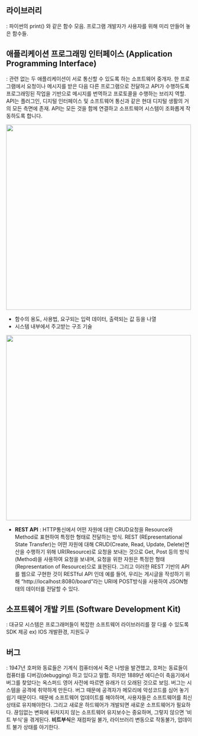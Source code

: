 ## 라이브러리
: 파이썬의 print() 와 같은 함수 모음.
프로그램 개발자가 사용자를 위해 미리 만들어 놓은 함수들.

 
## 애플리케이션 프로그래밍 인터페이스 (Application Programming Interface) 
: 관련 없는 두 애플리케이션이 서로 통신할 수 있도록 하는 소프트웨어 중개자. 
한 프로그램에서 요청이나 메시지를 받은 다음 다른 프로그램으로 전달하고 API가 수행하도록 프로그래밍된 작업을 기반으로 메시지를 번역하고 프로토콜을 수행하는 브리지 역할. 
API는 플러그인, 디지털 인터페이스 및 소프트웨어 통신과 같은 현대 디지털 생활의 거의 모든 측면에 존재. API는 모든 것을 함께 연결하고 소프트웨어 시스템이 조화롭게 작동하도록 합니다.

<img src = "https://user-images.githubusercontent.com/105165279/171988086-14e7b59a-2440-45d1-a6ff-1910bff74d1d.png" width =500px>

- 함수의 용도, 사용법, 요구되는 입력 데이터, 출력되는 값 등을 나열
- 시스템 내부에서 주고받는 구조 기술

<img src = "https://user-images.githubusercontent.com/105165279/171988148-3c2283bd-c958-4db8-b3e1-841a2e4b0a1c.png" width =500px>

- <b>REST API</b> : HTTP통신에서 어떤 자원에 대한 CRUD요청을 Resource와 Method로 표현하여 특정한 형태로 전달하는 방식.
  REST (REpresentational State Transfer)는 어떤 자원에 대해 CRUD(Create, Read, Update, Delete)연산을 수행하기 위해 UR(Resource)로 요청을 보내는 것으로
  Get, Post 등의 방식(Method)을 사용하여 요청을 보내며, 요청을 위한 자원은 특정한 형태(Representation of Resource)으로 표현된다.
  그리고 이러한 REST 기반의 API를 웹으로 구현한 것이 RESTful API 인데 예를 들어, 우리는 게시글을 작성하기 위해 “http://localhost:8080/board”라는
  URI에 POST방식을 사용하여 JSON형태의 데이터를 전달할 수 있다.
 

## 소프트웨어 개발 키트 (Software Development Kit)
: 대규모 시스템은 프로그래머들이 복잡한 소프트웨어 라이브러리를 잘 다룰 수 있도록 SDK 제공
ex) IOS 개발환경, 지원도구

 
## 버그
: 1947년 호퍼와 동료들은 기계식 컴퓨터에서 죽은 나방을 발견했고, 호퍼는 동료들이 컴퓨터를 디버깅(debugging) 하고 있다고 말함.
 하지만 1889년 에디슨이 축음기에서 버그를 찾았다는 옥스퍼드 영어 사전에 따르면 유래가 더 오래된 것으로 보임.
 버그는 시스템을 공격에 취약하게 만든다. 버그 때문에 공격자가 메모리에 악성코드를 심어 놓기 쉽기 때문이다. 때문에 소프트웨어 업데이트를 해야하며,
 사용자들은 소프트웨어를 최신 상태로 유지해야한다. 그리고 새로운 하드웨어가 개발되면 새로운 소프트웨어가 필요하다.
 끊임없는 변화에 뒤처지지 않는 소프트웨어 유지보수는 중요하며, 그렇지 않으면 '비트 부식'을 겪게된다.
 <b>비트부식</b>은 재컴파일 불가, 라이브러리 변동으로 작동불가, 업데이트 불가 상태를 야기한다.
